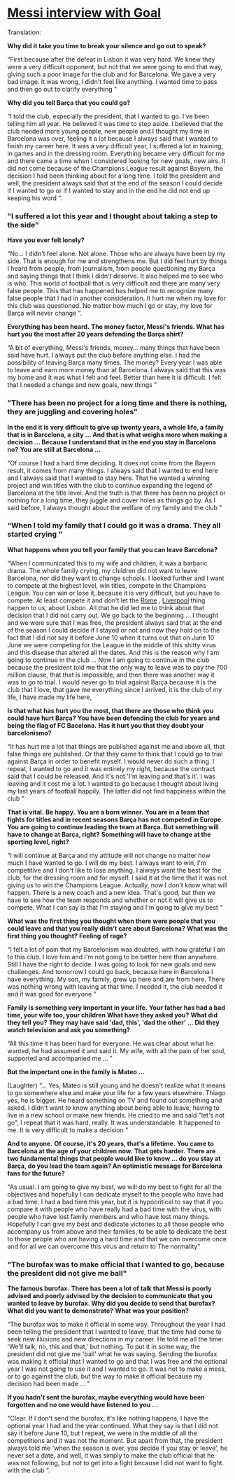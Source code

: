 # [Messi interview with Goal](https://www.goal.com/es/noticias/lionel-messi-en-goal-jamas-iria-a-juicio-contra-el-club-de/f1rk5x1dmnmm1cay5rgxz71ie)

Translation:

**Why did it take you time to break your silence and go out to speak?**

“First because after the defeat in Lisbon it was very hard. We knew they were a very difficult opponent, but not that we were going to end that way, giving such a poor image for the club and for Barcelona. We gave a very bad image. It was wrong, I didn't feel like anything. I wanted time to pass and then go out to clarify everything "

**Why did you tell Barça that you could go?**

“I told the club, especially the president, that I wanted to go. I've been telling him all year. He believed it was time to step aside. I believed that the club needed more young people, new people and I thought my time in Barcelona was over, feeling it a lot because I always said that I wanted to finish my career here. It was a very difficult year, I suffered a lot in training, in games and in the dressing room. Everything became very difficult for me and there came a time when I considered looking for new goals, new airs. It did not come because of the Champions League result against Bayern, the decision I had been thinking about for a long time. I told the president and well, the president always said that at the end of the season I could decide if I wanted to go or if I wanted to stay and in the end he did not end up keeping his word ”.

###  "I suffered a lot this year and I thought about taking a step to the side"

**Have you ever felt lonely?**

“No… I didn't feel alone. Not alone. Those who are always have been by my side. That is enough for me and strengthens me. But I did feel hurt by things I heard from people, from journalism, from people questioning my Barça and saying things that I think I didn't deserve. It also helped me to see who is who. This world of football that is very difficult and there are many very false people. This that has happened has helped me to recognize many false people that I had in another consideration. It hurt me when my love for this club was questioned. No matter how much I go or stay, my love for Barça will never change ”.

**Everything has been heard.** **The money factor, Messi's friends. What has hurt you the most after 20 years defending the Barça shirt?**

“A bit of everything, Messi's friends, money… many things that have been said have hurt. I always put the club before anything else. I had the possibility of leaving Barça many times. The money? Every year I was able to leave and earn more money than at Barcelona. I always said that this was my home and it was what I felt and feel. Better than here it is difficult. I felt that I needed a change and new goals, new things "

### "There has been no project for a long time and there is nothing, they are juggling and covering holes"

**In the end it is very difficult to give up twenty years, a whole life, a family that is in Barcelona, a city ... And that is what weighs more when making a decision ... Because I understand that in the end you stay in Barcelona no?** **You are still at Barcelona ...**

“Of course I had a hard time deciding. It does not come from the Bayern result, it comes from many things. I always said that I wanted to end here and I always said that I wanted to stay here. That he wanted a winning project and win titles with the club to continue expanding the legend of Barcelona at the title level. And the truth is that there has been no project or nothing for a long time, they juggle and cover holes as things go by. As I said before, I always thought about the welfare of my family and the club "

### “When I told my family that I could go it was a drama. They all started crying "

**What happens when you tell your family that you can leave Barcelona?**

“When I communicated this to my wife and children, it was a barbaric drama. The whole family crying, my children did not want to leave Barcelona, nor did they want to change schools. I looked further and I want to compete at the highest level, win titles, compete in the Champions League. You can win or lose it, because it is very difficult, but you have to compete. At least compete it and don't let the [Rome](https://www.goal.com/es/equipo/roma/2tk2l9sgktwc9jhzqdd4mpdtb) , [Liverpool](https://www.goal.com/es/equipo/liverpool/c8h9bw1l82s06h77xxrelzhur) thing happen to us, about Lisbon. All that he did led me to think about that decision that I did not carry out. We go back to the beginning ... I thought and we were sure that I was free, the president always said that at the end of the season I could decide if I stayed or not and now they hold on to the fact that I did not say it before June 10 when it turns out that on June 10 June we were competing for the League in the middle of this shitty virus and this disease that altered all the dates. And this is the reason why I am going to continue in the club ... Now I am going to continue in the club because the president told me that the only way to leave was to pay the 700 million clause, that that is impossible, and then there was another way it was to go to trial. I would never go to trial against Barça because it is the club that I love, that gave me everything since I arrived, it is the club of my life, I have made my life here,

**Is that what has hurt you the most, that there are those who think you could have hurt Barça?** **You have been defending the club for years and being the flag of FC Bacelona.** **Has it hurt you that they doubt your barcelonismo?**

“It has hurt me a lot that things are published against me and above all, that false things are published. Or that they came to think that I could go to trial against Barça in order to benefit myself. I would never do such a thing. I repeat, I wanted to go and it was entirely my right, because the contract said that I could be released. And it's not 'I'm leaving and that's it'. I was leaving and it cost me a lot. I wanted to go because I thought about living my last years of football happily. The latter did not find happiness within the club "

**That is vital.** **Be happy.** **You are a born winner.** **You are in a team that fights for titles and in recent seasons Barça has not competed in Europe.** **You are going to continue leading the team at Barça. But something will have to change at Barça, right?** **Something will have to change at the sporting level, right?**

“I will continue at Barça and my attitude will not change no matter how much I have wanted to go. I will do my best. I always want to win, I'm competitive and I don't like to lose anything. I always want the best for the club, for the dressing room and for myself. I said it at the time that it was not giving us to win the Champions League. Actually, now I don't know what will happen. There is a new coach and a new idea. That's good, but then we have to see how the team responds and whether or not it will give us to compete. What I can say is that I'm staying and I'm going to give my best "

**What was the first thing you thought when there were people that you could leave and that you really didn't care about Barcelona?** **What was the first thing you thought?** **Feeling of rage?**

“I felt a lot of pain that my Barcelonism was doubted, with how grateful I am to this club. I love him and I'm not going to be better here than anywhere. Still I have the right to decide. I was going to look for new goals and new challenges. And tomorrow I could go back, because here in Barcelona I have everything. My son, my family, grew up here and are from here. There was nothing wrong with leaving at that time. I needed it, the club needed it and it was good for everyone "

**Family is something very important in your life.** **Your father has had a bad time, your wife too, your children What have they asked you?** **What did they tell you?** **They may have said 'dad, this', 'dad the other' ... Did they watch television and ask you something?**

“All this time it has been hard for everyone. He was clear about what he wanted, he had assumed it and said it. My wife, with all the pain of her soul, supported and accompanied me ... "

**But the important one in the family is Mateo ...**

(Laughter) “... Yes, Mateo is still young and he doesn't realize what it means to go somewhere else and make your life for a few years elsewhere. Thiago yes, he is bigger. He heard something on TV and found out something and asked. I didn't want to know anything about being able to leave, having to live in a new school or make new friends. He cried to me and said "let's not go", I repeat that it was hard, really. It was understandable. It happened to me. It is very difficult to make a decision "

**And to anyone.** **Of course, it's 20 years, that's a lifetime.** **You came to Barcelona at the age of your children now.** **That gets harder.** **There are two fundamental things that people would like to know ... do you stay at Barça, do you lead the team again? An optimistic message for Barcelona fans for the future?**

"As usual. I am going to give my best, we will do my best to fight for all the objectives and hopefully I can dedicate myself to the people who have had a bad time. I had a bad time this year, but it is hypocritical to say that if you compare it with people who have really had a bad time with the virus, with people who have lost family members and who have lost many things. Hopefully I can give my best and dedicate victories to all those people who accompany us from above and their families, to be able to dedicate the best to those people who are having a hard time and that we can overcome once and for all we can overcome this virus and return to The normality"

### "The burofax was to make official that I wanted to go, because the president did not give me ball"

**The famous burofax.** **There has been a lot of talk that Messi is poorly advised and poorly advised by the decision to communicate that you wanted to leave by burofax. Why did you decide to send that burofax?** **What did you want to demonstrate?** **What was your position?**

“The burofax was to make it official in some way. Throughout the year I had been telling the president that I wanted to leave, that the time had come to seek new illusions and new directions in my career. He told me all the time: 'We'll talk, no, this and that,' but nothing. To put it in some way, the president did not give me 'ball' what he was saying. Sending the burofax was making it official that I wanted to go and that I was free and the optional year I was not going to use it and I wanted to go. It was not to make a mess, or to go against the club, but the way to make it official because my decision had been made ... "

**If you hadn't sent the burofax, maybe everything would have been forgotten and no one would have listened to you ...**

"Clear. If I don't send the burofax, it's like nothing happens, I have the optional year I had and the year continued. What they say is that I did not say it before June 10, but I repeat, we were in the middle of all the competitions and it was not the moment. But apart from that, the president always told me 'when the season is over, you decide if you stay or leave', he never set a date, and well, it was simply to make the club official that he was not following, but not to get into a fight because I did not want to fight. with the club ”.
